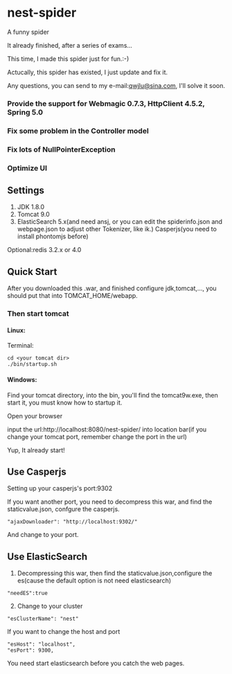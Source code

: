 # nest-spider
A funny spider


It already finished, after a series of exams...

This time, I made this spider just for fun.:-)

Actucally, this spider has existed, I just update and fix it.

Any questions, you can send to my e-mail:qwjlu@sina.com, I'll solve it soon.

### Provide the support for Webmagic 0.7.3, HttpClient 4.5.2, Spring 5.0 
### Fix some problem in the Controller model
### Fix lots of NullPointerException
### Optimize UI

## Settings

1. JDK 1.8.0
2. Tomcat 9.0
3. ElasticSearch 5.x(and need ansj, or you can edit the spiderinfo.json and webpage.json to adjust other Tokenizer, like ik.)
Casperjs(you need to install phontomjs before)</br>

Optional:redis 3.2.x or 4.0

## Quick Start
After you downloaded this .war, and finished configure jdk,tomcat,..., you should put that into TOMCAT_HOME/webapp.

### Then start tomcat

#### Linux:
Terminal:
```
cd <your tomcat dir>
./bin/startup.sh
```

#### Windows:
Find your tomcat directory, into the bin, you'll find the tomcat9w.exe, then start it, you must know how to startup it.

Open your browser

input the url:http://localhost:8080/nest-spider/ into location bar(if you change your tomcat port, remember change the port in the url)

Yup, It already start!

## Use Casperjs
Setting up your casperjs's port:9302

If you want another port, you need to decompress this war, and find the staticvalue.json, confgure the casperjs.
```
"ajaxDownloader": "http://localhost:9302/" 
```
And change to your port.

## Use ElasticSearch
1. Decompressing this war, then find the staticvalue.json,configure the es(cause the default option is not need elasticsearch)
```
"needES":true
```
2. Change to your cluster
```
"esClusterName": "nest"
```

If you want to change the host and port
```
"esHost": "localhost",
"esPort": 9300,
```

You need start elasticsearch before you catch the web pages.
